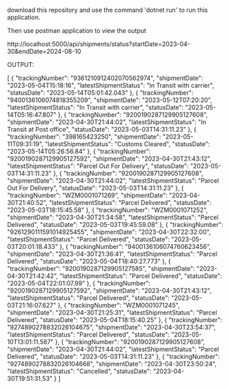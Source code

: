 download this repository and use the command 'dotnet run' to run this application.

Then use postman application to view the output

http://localhost:5000/api/shipments/status?startDate=2023-04-30&endDate=2024-08-10

OUTPUT:

[
    {
        "trackingNumber": "9361210912402070562974",
        "shipmentDate": "2023-05-04T15:18:16",
        "latestShipmentStatus": "In Transit with carrier",
        "statusDate": "2023-05-14T05:01:42.043"
    },
    {
        "trackingNumber": "9400136106074818355209",
        "shipmentDate": "2023-05-12T07:20:20",
        "latestShipmentStatus": "In Transit with carrier",
        "statusDate": "2023-05-14T05:16:47.807"
    },
    {
        "trackingNumber": "9200190287129905127608",
        "shipmentDate": "2023-04-30T21:44:02",
        "latestShipmentStatus": "In Transit at Post office",
        "statusDate": "2023-05-03T14:31:11.23"
    },
    {
        "trackingNumber": "398165423250",
        "shipmentDate": "2023-05-11T09:31:19",
        "latestShipmentStatus": "Customs Cleared",
        "statusDate": "2023-05-14T05:26:56.84"
    },
    {
        "trackingNumber": "9200190287129905127592",
        "shipmentDate": "2023-04-30T21:43:12",
        "latestShipmentStatus": "Parcel Out For Delivery",
        "statusDate": "2023-05-03T14:31:11.23"
    },
    {
        "trackingNumber": "9200190287129905127608",
        "shipmentDate": "2023-04-30T21:44:02",
        "latestShipmentStatus": "Parcel Out For Delivery",
        "statusDate": "2023-05-03T14:31:11.23"
    },
    {
        "trackingNumber": "WZM0001071269",
        "shipmentDate": "2023-04-30T21:40:52",
        "latestShipmentStatus": "Parcel Delivered",
        "statusDate": "2023-05-03T18:15:45.58"
    },
    {
        "trackingNumber": "WZM0001071252",
        "shipmentDate": "2023-04-30T21:34:58",
        "latestShipmentStatus": "Parcel Delivered",
        "statusDate": "2023-05-03T19:45:59.08"
    },
    {
        "trackingNumber": "9261290111591014925455",
        "shipmentDate": "2023-04-30T22:32:00",
        "latestShipmentStatus": "Parcel Delivered",
        "statusDate": "2023-05-03T20:01:18.433"
    },
    {
        "trackingNumber": "9400136106074760623456",
        "shipmentDate": "2023-04-30T21:36:41",
        "latestShipmentStatus": "Parcel Delivered",
        "statusDate": "2023-05-04T18:40:27.773"
    },
    {
        "trackingNumber": "9200190287129905127585",
        "shipmentDate": "2023-04-30T21:42:42",
        "latestShipmentStatus": "Parcel Delivered",
        "statusDate": "2023-05-04T22:01:07.99"
    },
    {
        "trackingNumber": "9200190287129905127592",
        "shipmentDate": "2023-04-30T21:43:12",
        "latestShipmentStatus": "Parcel Delivered",
        "statusDate": "2023-05-03T21:16:07.627"
    },
    {
        "trackingNumber": "WZM0001071245",
        "shipmentDate": "2023-04-30T21:25:31",
        "latestShipmentStatus": "Parcel Delivered",
        "statusDate": "2023-05-04T18:15:40.25"
    },
    {
        "trackingNumber": "9274890278832026104675",
        "shipmentDate": "2023-04-30T23:54:37",
        "latestShipmentStatus": "Parcel Delivered",
        "statusDate": "2023-05-10T13:01:11.587"
    },
    {
        "trackingNumber": "9200190287129905127608",
        "shipmentDate": "2023-04-30T21:44:02",
        "latestShipmentStatus": "Parcel Delivered",
        "statusDate": "2023-05-03T14:31:11.23"
    },
    {
        "trackingNumber": "9274890278832026104668",
        "shipmentDate": "2023-04-30T23:50:24",
        "latestShipmentStatus": "Cancelled",
        "statusDate": "2023-04-30T19:51:31.53"
    }
]
